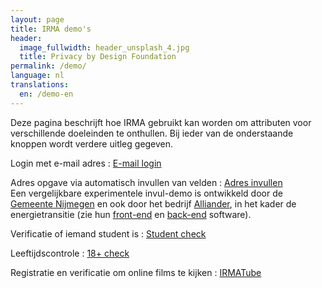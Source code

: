 ```yaml
---
layout: page
title: IRMA demo's
header:
  image_fullwidth: header_unsplash_4.jpg
  title: Privacy by Design Foundation
permalink: /demo/
language: nl
translations:
  en: /demo-en
---
```


Deze pagina beschrijft hoe IRMA gebruikt kan worden om attributen voor
verschillende doeleinden te onthullen. Bij ieder van de onderstaande
knoppen wordt verdere uitleg gegeven.

Login met e-mail adres
:   <a class="button" href="https://privacybydesign.foundation/demo/mail">E-mail login</a>  
    
Adres opgave via automatisch invullen van velden
:    <a class="button"
href="https://privacybydesign.foundation/demo/adres">Adres invullen</a>
<br>
Een vergelijkbare experimentele invul-demo is ontwikkeld door de
[Gemeente Nijmegen](https://www.nijmegen.nl/gns/no_index/irma/demo/)
en ook door het bedrijf
[Alliander](https://dev-diva-js-reference-3p.appx.cloud/), in het
kader de energietransitie (zie hun
[front-end](https://github.com/Alliander/diva-js-reference-3p-frontend)
en
[back-end](https://github.com/Alliander/diva-js-reference-3p-backend)
software).

Verificatie of iemand student is
:    <a class="button"
href="https://privacybydesign.foundation/demo/student">Student check</a>

Leeftijdscontrole
:    <a class="button"
href="https://privacybydesign.foundation/demo/18plus">18+ check</a>

Registratie en verificatie om online films te kijken
:    <a class="button"
href="https://privacybydesign.foundation/demo/irmaTube">IRMATube</a>




